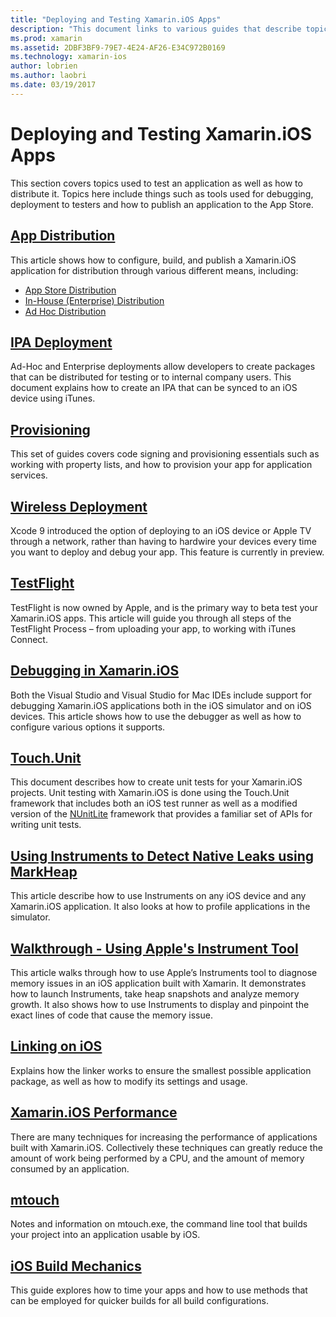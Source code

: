 ```yaml
---
title: "Deploying and Testing Xamarin.iOS Apps"
description: "This document links to various guides that describe topics related to deploying and testing a Xamarin.iOS application. For example, app distribution, .ipa files, provisioning, wireless deployment, TestFlight, and debugging."
ms.prod: xamarin
ms.assetid: 2DBF3BF9-79E7-4E24-AF26-E34C972B0169
ms.technology: xamarin-ios
author: lobrien
ms.author: laobri
ms.date: 03/19/2017
---
```


# Deploying and Testing Xamarin.iOS Apps

This section covers topics used to test an application as well as how to
distribute it. Topics here include things such as tools used for
debugging, deployment to testers and how to publish an application to the App
Store.

##  [App Distribution](~/ios/deploy-test/app-distribution/index.md)

This article shows how to configure, build, and publish a Xamarin.iOS
application for distribution through various different means, including:

- [App Store Distribution](~/ios/deploy-test/app-distribution/app-store-distribution/index.md)
- [In-House (Enterprise) Distribution](~/ios/deploy-test/app-distribution/in-house-distribution.md)
- [Ad Hoc Distribution](~/ios/deploy-test/app-distribution/ad-hoc-distribution.md)

##  [IPA Deployment](~/ios/deploy-test/app-distribution/ipa-support.md)

Ad-Hoc and Enterprise deployments allow developers to create packages that
can be distributed for testing or to internal company users. This document
explains how to create an IPA that can be synced to an iOS
device using iTunes.

## [Provisioning](provisioning/index.md)

This set of guides covers code signing and provisioning essentials such as working with property lists, and how to provision your app for application services. 

## [Wireless Deployment](wireless-deployment.md)

 Xcode 9 introduced the option of deploying to an iOS device or Apple TV through a network, rather than having to hardwire your devices every time you want to deploy and debug your app. This feature is currently in preview.

##  [TestFlight](~/ios/deploy-test/testflight.md)

TestFlight is now owned by Apple, and is the primary way to beta test your Xamarin.iOS apps. This article will guide you through all steps of the TestFlight Process – from uploading your app, to working with iTunes Connect.

##  [Debugging in Xamarin.iOS](~/ios/deploy-test/debugging-in-xamarin-ios.md)

Both the Visual Studio and Visual Studio for Mac IDEs include support for debugging Xamarin.iOS
applications both in the iOS simulator and on iOS devices. This article shows
how to use the debugger as well as how to configure various options it
supports.

##  [Touch.Unit](~/ios/deploy-test/touch.unit.md)

This document describes how to create unit tests for your Xamarin.iOS projects.
Unit testing with Xamarin.iOS is done using the Touch.Unit framework that includes
both an iOS test runner as well as a modified version of the [NUnitLite](http://www.nunitlite.com/) framework
that provides a familiar set of APIs for writing unit tests.

##  [Using Instruments to Detect Native Leaks using MarkHeap](~/ios/deploy-test/using-instruments-to-detect-native-leaks-using-markheap.md)

This article describe how to use Instruments on any iOS device
and any Xamarin.iOS application. It also looks at how to profile applications
in the simulator.

##  [Walkthrough - Using Apple's Instrument Tool](~/ios/deploy-test/walkthrough-apples-instrument.md)

This article walks through how to use Apple’s Instruments tool to diagnose memory issues in an iOS application built with Xamarin. It demonstrates how to launch Instruments, take heap snapshots and analyze memory growth. It also shows how to use Instruments to display and pinpoint the exact lines of code that cause the memory issue.

##  [Linking on iOS](linker.md)

Explains how the linker works to ensure the smallest possible application
package, as well as how to modify its settings and usage.

##  [Xamarin.iOS Performance](performance.md)

There are many techniques for increasing the performance of applications built with Xamarin.iOS. Collectively these techniques can greatly reduce the amount of work being performed by a CPU, and the amount of memory consumed by an application.

##  [mtouch](mtouch.md)

Notes and information on mtouch.exe, the command line tool that builds your
project into an application usable by iOS.

## [iOS Build Mechanics](ios-build-mechanics.md)

This guide explores how to time your apps and how to use methods that can be employed for quicker builds for all build configurations.